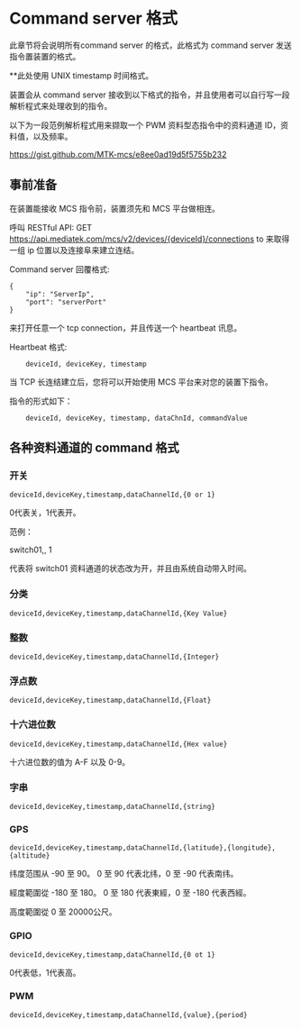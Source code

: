 # Command server 格式

此章节将会说明所有command server 的格式，此格式为 command server 发送指令置装置的格式。

**此处使用 UNIX timestamp 时间格式。

装置会从 command server 接收到以下格式的指令，并且使用者可以自行写一段解析程式来处理收到的指令。

以下为一段范例解析程式用来撷取一个 PWM 资料型态指令中的资料通道 ID，资料值，以及频率。

https://gist.github.com/MTK-mcs/e8ee0ad19d5f5755b232


## 事前准备

在装置能接收 MCS 指令前，装置须先和 MCS 平台做相连。


呼叫 RESTful API: GET https://api.mediatek.com/mcs/v2/devices/{deviceId}/connections to 来取得一组 ip 位置以及连接阜来建立连结。

Command server 回覆格式:

```
{
    "ip": "ServerIp",
    "port": "serverPort"
}

```
来打开任意一个 tcp connection，并且传送一个 heartbeat 讯息。

Heartbeat 格式:

```
    deviceId, deviceKey, timestamp

```
当 TCP 长连结建立后，您将可以开始使用 MCS 平台来对您的装置下指令。

指令的形式如下：
```
    deviceId, deviceKey, timestamp, dataChnId, commandValue

```


##  各种资料通道的 command 格式


### 开关

```
deviceId,deviceKey,timestamp,dataChannelId,{0 or 1}

```
0代表关，1代表开。

范例：

switch01,, 1

代表将 switch01 资料通道的状态改为开，并且由系统自动带入时间。

### 分类
```
deviceId,deviceKey,timestamp,dataChannelId,{Key Value}
```

### 整数
```
deviceId,deviceKey,timestamp,dataChannelId,{Integer}
```

### 浮点数
```
deviceId,deviceKey,timestamp,dataChannelId,{Float}
```

### 十六进位数
```
deviceId,deviceKey,timestamp,dataChannelId,{Hex value}
```
十六进位数的值为 A-F 以及 0-9。

### 字串
```
deviceId,deviceKey,timestamp,dataChannelId,{string}
```

### GPS
```
deviceId,deviceKey,timestamp,dataChannelId,{latitude},{longitude},{altitude}
```

纬度范围从 -90 至 90。 0 至 90 代表北纬，0 至 -90 代表南纬。

經度範圍從 -180 至 180。 0 至 180 代表東經，0 至 -180 代表西經。

高度範圍從 0 至 20000公尺。

### GPIO
```
deviceId,deviceKey,timestamp,dataChannelId,{0 ot 1}
```
0代表低，1代表高。

### PWM
```
deviceId,deviceKey,timestamp,dataChannelId,{value},{period}

```
